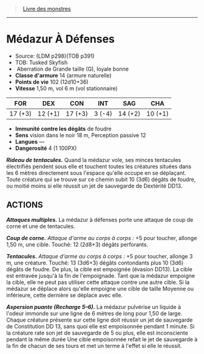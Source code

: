 ﻿> [Livre des monstres](tome_of_beasts_old.md)

---

# Médazur À Défenses

- Source: (LDM p298)(TOB p391)
- TOB: Tusked Skyfish
-  Aberration de Grande taille (G), loyale bonne
- **Classe d'armure** 14 (armure naturelle)
- **Points de vie** 102 (12d10+36)
- **Vitesse** 1,50 m, vol 6 m (vol stationnaire)

|FOR|DEX|CON|INT|SAG|CHA|
|---|---|---|---|---|---|
|17 (+3)|12 (+1)|17 (+3)|3 (-4)|14 (+2)|10 (+1)|

- **Immunité contre les dégâts** de foudre
- **Sens** vision dans le noir 18 m, Perception passive 12
- **Langues** —
- **Dangerosité** 4 (1 100PX)

**_Rideau de tentacules._** Quand la médazur vole, ses minces tentacules électrifiés pendent sous elle et touchent toutes les créatures situées dans les 6 mètres directement sous l'espace qu'elle occupe en se déplaçant. Toute créature qui se trouve sur ce chemin subit 10 (3d6) dégâts de foudre, ou moitié moins si elle réussit un jet de sauvegarde de Dextérité DD13.

## ACTIONS

**_Attaques multiples._** La médazur à défenses porte une attaque de coup de corne et une de tentacules.

**_Coup de corne._** _Attaque d'arme au corps à corps :_ +5 pour toucher, allonge 1,50 m, une cible. Touché: 12 (2d8+3) dégâts perforants.

**_Tentacules._** _Attaque d'arme au corps à corps :_ +5 pour toucher, allonge 3 m, une créature. Touché: 13 (3d6+3) dégâts contondants plus 10 (3d6) dégâts de foudre. De plus, la cible est empoignée (évasion DD13). La cible est entravée jusqu'à la fin de l'empoignade. Tant que la médazur empoigne la cible, elle ne peut pas utiliser cette attaque contre une autre cible. Si la médazur se déplace alors qu'elle empoigne une cible de taille Moyenne ou inférieure, cette dernière se déplace avec elle.

**_Aspersion puante (Recharge 5–6)._** La médazur pulvérise un liquide à l'odeur immonde sur une ligne de 6 mètres de long pour 1,50 de large. Chaque créature présente sur cette ligne doit réussir un jet de sauvegarde de Constitution DD 13, sans quoi elle est empoisonnée pendant 1 minute. Si la créature rate son jet de sauvegarde de 5 ou plus, elle est inconsciente pendant la même durée Une cible empoisonnée refait le jet de sauvegarde à la fin de chacun de ses tours et met un terme à l'effet si elle le réussit.

